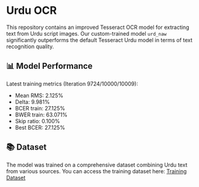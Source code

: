 # Urdu OCR

This repository contains an improved Tesseract OCR model for extracting text from Urdu script images. Our custom-trained model `urd_naw` significantly outperforms the default Tesseract Urdu model in terms of text recognition quality.

## 📊 Model Performance

Latest training metrics (Iteration 9724/10000/10009):
- Mean RMS: 2.125%
- Delta: 9.981%
- BCER train: 27.125%
- BWER train: 63.071%
- Skip ratio: 0.100%
- Best BCER: 27.125%

## 📚 Dataset

The model was trained on a comprehensive dataset combining Urdu text from various sources. You can access the training dataset here:
[Training Dataset](https://drive.google.com/file/d/1jbdFo1ea8MxZ7yHOVIcPgP5yOd4ihvBU/view?usp=drive_link)
